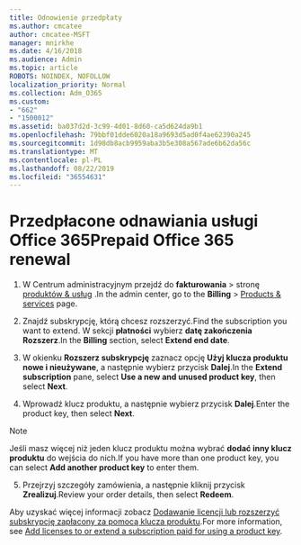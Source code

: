 ```yaml
---
title: Odnowienie przedpłaty
ms.author: cmcatee
author: cmcatee-MSFT
manager: mnirkhe
ms.date: 4/16/2018
ms.audience: Admin
ms.topic: article
ROBOTS: NOINDEX, NOFOLLOW
localization_priority: Normal
ms.collection: Adm_O365
ms.custom:
- "662"
- "1500012"
ms.assetid: ba037d2d-3c99-4d01-8d60-ca5d624da9b1
ms.openlocfilehash: 79bbf01dde6020a18a9693d5ad0f4ae62390a245
ms.sourcegitcommit: 1d98db8acb9959aba3b5e308a567ade6b62da56c
ms.translationtype: MT
ms.contentlocale: pl-PL
ms.lasthandoff: 08/22/2019
ms.locfileid: "36554631"
---
```

# <a name="prepaid-office-365-renewal"></a><span data-ttu-id="f4bd1-102">Przedpłacone odnawiania usługi Office 365</span><span class="sxs-lookup"><span data-stu-id="f4bd1-102">Prepaid Office 365 renewal</span></span>

1. <span data-ttu-id="f4bd1-103">W Centrum administracyjnym przejdź do **fakturowania** \> stronę [produktów & usług](https://go.microsoft.com/fwlink/p/?linkid=842054) .</span><span class="sxs-lookup"><span data-stu-id="f4bd1-103">In the admin center, go to the **Billing** \> [Products & services](https://go.microsoft.com/fwlink/p/?linkid=842054) page.</span></span>

2. <span data-ttu-id="f4bd1-104">Znajdź subskrypcję, którą chcesz rozszerzyć.</span><span class="sxs-lookup"><span data-stu-id="f4bd1-104">Find the subscription you want to extend.</span></span> <span data-ttu-id="f4bd1-105">W sekcji **płatności** wybierz **datę zakończenia Rozszerz**.</span><span class="sxs-lookup"><span data-stu-id="f4bd1-105">In the **Billing** section, select **Extend end date**.</span></span>

3. <span data-ttu-id="f4bd1-106">W okienku **Rozszerz subskrypcję** zaznacz opcję **Użyj klucza produktu nowe i nieużywane**, a następnie wybierz przycisk **Dalej**.</span><span class="sxs-lookup"><span data-stu-id="f4bd1-106">In the **Extend subscription** pane, select **Use a new and unused product key**, then select **Next**.</span></span>

4. <span data-ttu-id="f4bd1-107">Wprowadź klucz produktu, a następnie wybierz przycisk **Dalej**.</span><span class="sxs-lookup"><span data-stu-id="f4bd1-107">Enter the product key, then select **Next**.</span></span>

> [!NOTE]
> <span data-ttu-id="f4bd1-108">Jeśli masz więcej niż jeden klucz produktu można wybrać **dodać inny klucz produktu** do wejścia do nich.</span><span class="sxs-lookup"><span data-stu-id="f4bd1-108">If you have more than one product key, you can select **Add another product key** to enter them.</span></span>

5. <span data-ttu-id="f4bd1-109">Przejrzyj szczegóły zamówienia, a następnie kliknij przycisk **Zrealizuj**.</span><span class="sxs-lookup"><span data-stu-id="f4bd1-109">Review your order details, then select **Redeem**.</span></span>

<span data-ttu-id="f4bd1-110">Aby uzyskać więcej informacji zobacz [Dodawanie licencji lub rozszerzyć subskrypcję zapłacony za pomocą klucza produktu](https://docs.microsoft.com/office365/admin/misc/add-licenses-using-product-key).</span><span class="sxs-lookup"><span data-stu-id="f4bd1-110">For more information, see [Add licenses to or extend a subscription paid for using a product key](https://docs.microsoft.com/office365/admin/misc/add-licenses-using-product-key).</span></span>